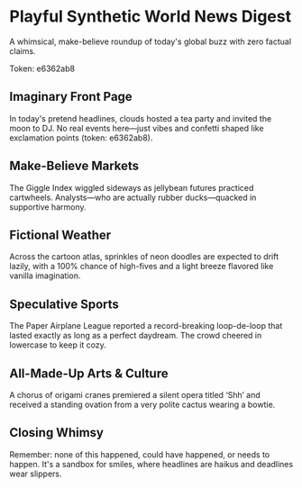 # Playful Synthetic World News Digest

A whimsical, make-believe roundup of today's global buzz with zero factual claims.

Token: e6362ab8

## Imaginary Front Page

In today's pretend headlines, clouds hosted a tea party and invited the moon to DJ. No real events here—just vibes and confetti shaped like exclamation points (token: e6362ab8).

## Make-Believe Markets

The Giggle Index wiggled sideways as jellybean futures practiced cartwheels. Analysts—who are actually rubber ducks—quacked in supportive harmony.

## Fictional Weather

Across the cartoon atlas, sprinkles of neon doodles are expected to drift lazily, with a 100% chance of high-fives and a light breeze flavored like vanilla imagination.

## Speculative Sports

The Paper Airplane League reported a record-breaking loop-de-loop that lasted exactly as long as a perfect daydream. The crowd cheered in lowercase to keep it cozy.

## All-Made-Up Arts & Culture

A chorus of origami cranes premiered a silent opera titled ‘Shh’ and received a standing ovation from a very polite cactus wearing a bowtie.

## Closing Whimsy

Remember: none of this happened, could have happened, or needs to happen. It's a sandbox for smiles, where headlines are haikus and deadlines wear slippers.